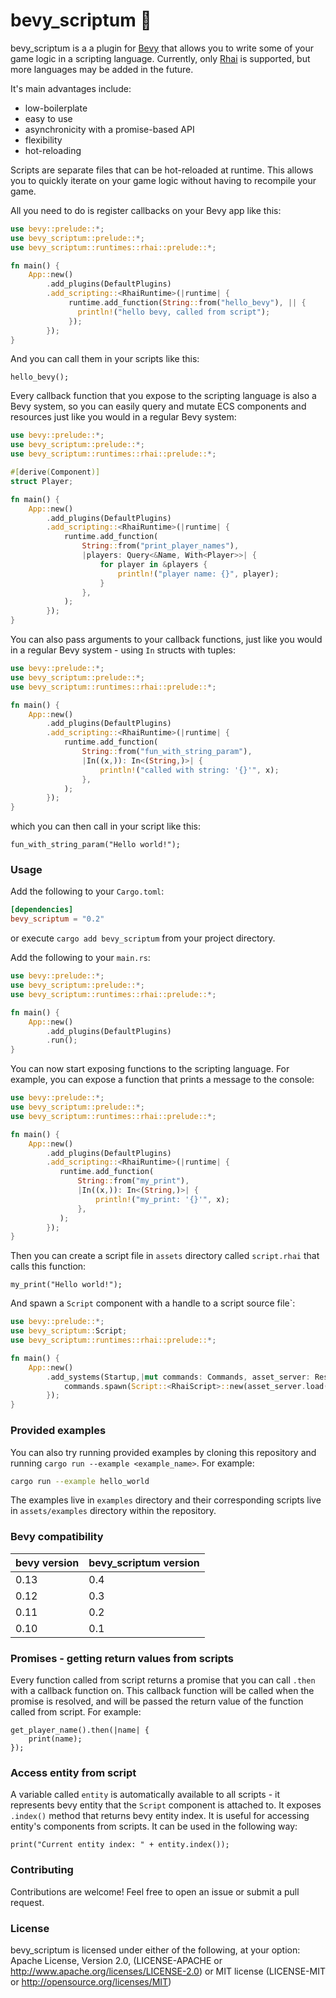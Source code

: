 # bevy_scriptum 📜

bevy_scriptum is a a plugin for [Bevy](https://bevyengine.org/) that allows you to write some of your game logic in a scripting language.
Currently, only [Rhai](https://rhai.rs/) is supported, but more languages may be added in the future.

It's main advantages include:
- low-boilerplate
- easy to use
- asynchronicity with a promise-based API
- flexibility
- hot-reloading

Scripts are separate files that can be hot-reloaded at runtime. This allows you to quickly iterate on your game logic without having to recompile your game.

All you need to do is register callbacks on your Bevy app like this:
```rust
use bevy::prelude::*;
use bevy_scriptum::prelude::*;
use bevy_scriptum::runtimes::rhai::prelude::*;

fn main() {
    App::new()
        .add_plugins(DefaultPlugins)
        .add_scripting::<RhaiRuntime>(|runtime| {
             runtime.add_function(String::from("hello_bevy"), || {
               println!("hello bevy, called from script");
             });
        });
}
```
And you can call them in your scripts like this:
```rhai
hello_bevy();
```

Every callback function that you expose to the scripting language is also a Bevy system, so you can easily query and mutate ECS components and resources just like you would in a regular Bevy system:

```rust
use bevy::prelude::*;
use bevy_scriptum::prelude::*;
use bevy_scriptum::runtimes::rhai::prelude::*;

#[derive(Component)]
struct Player;

fn main() {
    App::new()
        .add_plugins(DefaultPlugins)
        .add_scripting::<RhaiRuntime>(|runtime| {
            runtime.add_function(
                String::from("print_player_names"),
                |players: Query<&Name, With<Player>>| {
                    for player in &players {
                        println!("player name: {}", player);
                    }
                },
            );
        });
}
```

You can also pass arguments to your callback functions, just like you would in a regular Bevy system - using `In` structs with tuples:
```rust
use bevy::prelude::*;
use bevy_scriptum::prelude::*;
use bevy_scriptum::runtimes::rhai::prelude::*;

fn main() {
    App::new()
        .add_plugins(DefaultPlugins)
        .add_scripting::<RhaiRuntime>(|runtime| {
            runtime.add_function(
                String::from("fun_with_string_param"),
                |In((x,)): In<(String,)>| {
                    println!("called with string: '{}'", x);
                },
            );
        });
}
```
which you can then call in your script like this:
```rhai
fun_with_string_param("Hello world!");
```

### Usage

Add the following to your `Cargo.toml`:

```toml
[dependencies]
bevy_scriptum = "0.2"
```

or execute `cargo add bevy_scriptum` from your project directory.

Add the following to your `main.rs`:

```rust
use bevy::prelude::*;
use bevy_scriptum::prelude::*;
use bevy_scriptum::runtimes::rhai::prelude::*;

fn main() {
    App::new()
        .add_plugins(DefaultPlugins)
        .run();
}
```

You can now start exposing functions to the scripting language. For example, you can expose a function that prints a message to the console:

```rust
use bevy::prelude::*;
use bevy_scriptum::prelude::*;
use bevy_scriptum::runtimes::rhai::prelude::*;

fn main() {
    App::new()
        .add_plugins(DefaultPlugins)
        .add_scripting::<RhaiRuntime>(|runtime| {
           runtime.add_function(
               String::from("my_print"),
               |In((x,)): In<(String,)>| {
                   println!("my_print: '{}'", x);
               },
           );
        });
}
```

Then you can create a script file in `assets` directory called `script.rhai` that calls this function:

```rhai
my_print("Hello world!");
```

And spawn a `Script` component with a handle to a script source file`:

```rust
use bevy::prelude::*;
use bevy_scriptum::Script;
use bevy_scriptum::runtimes::rhai::prelude::*;

fn main() {
    App::new()
        .add_systems(Startup,|mut commands: Commands, asset_server: Res<AssetServer>| {
            commands.spawn(Script::<RhaiScript>::new(asset_server.load("script.rhai")));
        });
}
```

### Provided examples

You can also try running provided examples by cloning this repository and running `cargo run --example <example_name>`.  For example:

```bash
cargo run --example hello_world
```
The examples live in `examples` directory and their corresponding scripts live in `assets/examples` directory within the repository.

### Bevy compatibility

| bevy version | bevy_scriptum version |
|--------------|----------------------|
| 0.13         | 0.4                  |
| 0.12         | 0.3                  |
| 0.11         | 0.2                  |
| 0.10         | 0.1                  |

### Promises - getting return values from scripts

Every function called from script returns a promise that you can call `.then` with a callback function on. This callback function will be called when the promise is resolved, and will be passed the return value of the function called from script. For example:

```rhai
get_player_name().then(|name| {
    print(name);
});
```

### Access entity from script

A variable called `entity` is automatically available to all scripts - it represents bevy entity that the `Script` component is attached to.
It exposes `.index()` method that returns bevy entity index.
It is useful for accessing entity's components from scripts.
It can be used in the following way:
```rhai
print("Current entity index: " + entity.index());
```

### Contributing

Contributions are welcome! Feel free to open an issue or submit a pull request.

### License

bevy_scriptum is licensed under either of the following, at your option:
Apache License, Version 2.0, (LICENSE-APACHE or http://www.apache.org/licenses/LICENSE-2.0) or MIT license (LICENSE-MIT or http://opensource.org/licenses/MIT)
